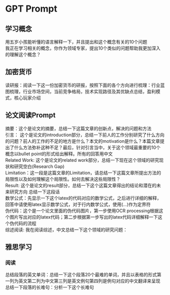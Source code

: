 # GPT Prompt
## 学习概念
用五岁小孩能听懂的语言解释一下，并且提出和这个概念有关的10个问题   
我正在学习相关的概念，你作为领域专家，提出10个类似的问题帮助我更加深入的理解这个概念？   
## 加密货币
读研报：阅读一下这一份加密货币的研报，按照下面的各个方向进行梳理：行业蓝图梳理，行业市场空间，当前竞争格局，技术实现路径及其优缺点总结，盈利模式，核心玩家介绍
## 论文阅读Prompt
摘要：这个是论文的摘要，总结一下这篇文章的创新点，解决的问题和方法  
引言： 这个是论文的introduction部分，总结一下前人的工作分别研究了什么方向的问题？前人的工作的不足的地方是什么？本文的motivation是什么？本篇文章提出了什么方法弥补这种不足？最后，针对引言当中，关于这个领域最重要的10个概念以bullet point的形式给出解释。所有的回答用中文    
Related Work: 这个是论文的related work部分，总结一下现在这个领域的研究现状和研究空白(Research Gap)    
Limitation：这一段是这篇文章的Limitation，请总结一下这篇文章所提出方法的局限性以及如何理解这个局限性。如何去解决这些局限性？  
Result: 这个是论文的result部分，总结一下这个这篇文章得出的结论和潜在的未来研究方向 
总结一下这段话     
数学公式：先显示一下这个latex的代码对应的数学公式，之后进行详细的解释，回答中请使用latex显示数学公式，对于行内数学公式，使用(...)作为定界符      
伪代码：这个是一个论文里面的伪代码图片，第一步使用OCR processing根据这个图片写出对应的latex代码；第二步根据第一步写出的latex代码详细解释一下这个伪代码的流程   
综述阅读: 我在阅读综述，中文总结一下这个领域的研究问题：   
## 雅思学习
### 阅读
总结段落的英文单词：总结一下这个段落20个最难的单词，并且以表格的形式第一列为英文第二列为中文第三列是英文例句第四列是例句对应的中文翻译来呈现
总结一下段落的长难句：分析一下这个长难句   
